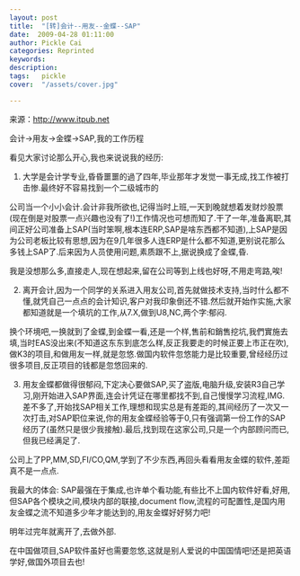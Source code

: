 ```yaml
---
layout: post  
title:  "[转]会计--用友--金蝶--SAP"
date:  2009-04-28 01:11:00
author: Pickle Cai  
categories: Reprinted  
keywords: 
description:   
tags:	pickle   
cover:  "/assets/cover.jpg"  

---
```


来源：http://www.itpub.net



 



会计->用友->金蝶->SAP,我的工作历程







看见大家讨论那么开心,我也来说说我的经历:



1) 大学是会计学专业,昏昏噩噩的過了四年,毕业那年才发觉一事无成,找工作被打击惨.最终好不容易找到一个二级城市的 

公司当一个小小会计.会计非我所欲也,记得当时上班,一天到晚就想着发财炒股票(现在倒是对股票一点兴趣也没有了!)工作情况也可想而知了.干了一年,准备离职,其间正好公司准备上SAP(当时笨啊,根本连ERP,SAP是啥东西都不知道),上SAP是因为公司老板比较有思想,因为在9几年很多人连ERP是什么都不知道,更别说花那么多钱上SAP了.后来因为人员使用问题,素质跟不上,据说换成了金蝶,昏. 



我是没想那么多,直接走人,现在想起来,留在公司等到上线也好呀,不用走弯路,唉!



2) 离开会计,因为一个同学的关系进入用友公司,首先就做技术支持,当时什么都不懂,就凭自己一点点的会计知识,客户对我印象倒还不错.然后就开始作实施,大家都知道就是一个填坑的工作,从7.X,做到U8,NC,两个字:郁闷.



换个环境吧,一换就到了金蝶,到金蝶一看,还是一个样,售前和銷售挖坑,我們實施去填,当时EAS没出来(不知道这东东到底怎么样,反正我要走的时候正要上市正在吹),做K3的项目,和做用友一样,就是忽悠.做国内软件忽悠能力是比较重要,曾经经历过很多项目,反正项目的钱都是忽悠回来的.



3) 用友金蝶都做得很郁闷,下定决心要做SAP,买了盗版,电脑升级,安装R3自己学习,刚开始进入SAP界面,连会计凭证在哪里都找不到,自己慢慢学习流程,IMG.差不多了,开始找SAP相关工作,理想和现实总是有差距的,其间经历了一次又一次打击,对SAP职位来说,你的用友金蝶经验等于0,只有强调第一份工作的SAP经历了(虽然只是很少我接触).最后,找到现在这家公司,只是一个内部顾问而已,但我已经满足了.



公司上了PP,MM,SD,FI/CO,QM,学到了不少东西,再回头看看用友金蝶的软件,差距真不是一点点.



我最大的体会: SAP最强在于集成,也许单个看功能,有些比不上国内软件好看,好用,但SAP各个模块之间,模块内部的联接,document flow,流程的可配置性,是国内用友金蝶之流不知道多少年才能达到的,用友金蝶好好努力吧!



明年过完年就离开了,去做外部.



在中国做项目,SAP软件虽好也需要忽悠,这就是别人爱说的中国国情吧!还是把英语学好,做国外项目去也!



		    


